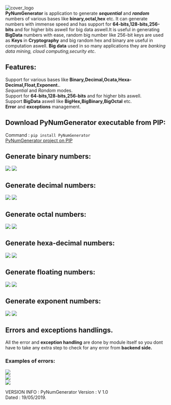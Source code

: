 ![cover_logo](https://github.com/haseeb-heaven/PyNumGenerator/blob/master/resources/cover_logo.png?raw=true "")</br>
**PyNumGenerator** is application to generate **_sequential_** and **_random_** numbers of various bases like **binary,octal,hex** etc. It can generate numbers with immense speed and has support for **64-bits,128-bits,256-bits** and for higher bits aswell for big data aswell.It is useful in generating **BigData** numbers with ease, random big number like 256-bit keys 
are used as **Keys** in **Cryptography** and big random hex and binary are useful in computation aswell. 
**Big data** used in so many applications they are _banking data mining, cloud computing,security etc_.

## Features:
Support for various bases like **Binary,Decimal,Ocata,Hexa-Decimal,Float,Exponent.**.</br>
_Sequential_ and _Random_ modes.</br>
Support for **64-bits,128-bits,256-bits** and for higher bits aswell.</br>
Support **BigData** aswell like **BigHex,BigBinary,BigOctal** etc.</br>
**Error** and **exceptions** management.</br>

## Download PyNumGenerator executable from **PIP**:</br>
Command : `pip install PyNumGenerator`</br>
 [PyNumGenerator project on PIP](https://pypi.org/project/PyNumGenerator/)
 
## Generate binary numbers:
![](https://github.com/haseeb-heaven/PyNumGenerator/blob/master/resources/binary_gen.png?raw=true "") 
![](https://github.com/haseeb-heaven/PyNumGenerator/blob/master/resources/binary_gen_file.png?raw=true "") 

## Generate decimal numbers:
![](https://github.com/haseeb-heaven/PyNumGenerator/blob/master/resources/decimal_gen.png?raw=true "") 
![](https://github.com/haseeb-heaven/PyNumGenerator/blob/master/resources/decimal_gen_file.png?raw=true "") 

## Generate octal numbers:
![](https://github.com/haseeb-heaven/PyNumGenerator/blob/master/resources/octal_gen.png?raw=true "") 
![](https://github.com/haseeb-heaven/PyNumGenerator/blob/master/resources/octal_gen_file.png?raw=true "") 

## Generate hexa-decimal numbers:
![](https://github.com/haseeb-heaven/PyNumGenerator/blob/master/resources/hex_gen.png?raw=true "") 
![](https://github.com/haseeb-heaven/PyNumGenerator/blob/master/resources/hex_gen_file.png?raw=true "") 

## Generate floating numbers:
![](https://github.com/haseeb-heaven/PyNumGenerator/blob/master/resources/float_gen.png?raw=true "") 
![](https://github.com/haseeb-heaven/PyNumGenerator/blob/master/resources/float_gen_file.png?raw=true "") 

## Generate exponent numbers:
![](https://github.com/haseeb-heaven/PyNumGenerator/blob/master/resources/exponent_gen.png?raw=true "") 
![](https://github.com/haseeb-heaven/PyNumGenerator/blob/master/resources/exponent_gen_file.png?raw=true "") 


## Errors and exceptions handlings.
All the error and **exception handling** are done by module itself so you dont have to take any extra step to check for any error from **backend side.**

### Examples of errors:
![](https://github.com/haseeb-heaven/PyNumGenerator/blob/master/resources/error_1.png?raw=true "")</br> 
![](https://github.com/haseeb-heaven/PyNumGenerator/blob/master/resources/error_2.png?raw=true "")</br> 
![](https://github.com/haseeb-heaven/PyNumGenerator/blob/master/resources/error_3.png?raw=true "")</br> 

VERSION INFO :
PyNumGenerator Version : V 1.0</br>
Dated : 19/05/2019.</br>



